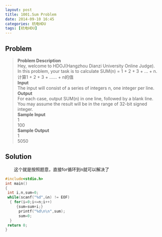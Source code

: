 ```yaml
---
layout: post
title: 1001.Sum Problem
date: 2014-09-10 16:45
categories: 杭电HDU
tags: [杭电HDU]
---
```

## Problem
>**Problem Description**  
Hey, welcome to HDOJ(Hangzhou Dianzi University Online Judge).  
In this problem, your task is to calculate SUM(n) = 1 + 2 + 3 + ... + n.  
计算1 + 2 + 3 + …… + n的值  
**Input**  
The input will consist of a series of integers n, one integer per line.  
**Output**  
For each case, output SUM(n) in one line, followed by a blank line. You may assume the result will be in the range of 32-bit signed integer.  
**Sample Input**  
1  
100  
**Sample Output**  
1  
5050  

## Solution
　　这个就是按照题意，直接for循环到n就可以解决了
```cpp
#include<stdio.h>
int main()
{
 int i,n,sum=0;
 while(scanf("%d",&n) != EOF) 
  { for(i=0;i<=n;i++)
     {sum=sum+i;}
      printf("%d\n\n",sum);
      sum=0;
  }
 return 0;
}
```